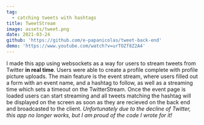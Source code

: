 ```yaml
---
tag:
  - catching tweets with hashtags
title: TweetStream
image: assets/tweet.png
date: 2021-03-24
github: 'https://github.com/e-papanicolas/tweet-back-end'
demo: 'https://www.youtube.com/watch?v=urTOZf8Z2A4'
---
```


I made this app using websockets as a way for users to stream tweets from Twitter **in real time**. Users were able to create a profile complete with profile picture uploads. The main feature is the event stream, where users filled out a form with an event name, and a hashtag to follow, as well as a streaming time which sets a timeout on the TwitterStream. Once the event page is loaded users can start streaming and all tweets matching the hashtag will be displayed on the screen as soon as they are recieved on the back end and broadcasted to the client. _Unfortunately due to the decline of Twitter, this app no longer works, but I am proud of the code I wrote for it!_
